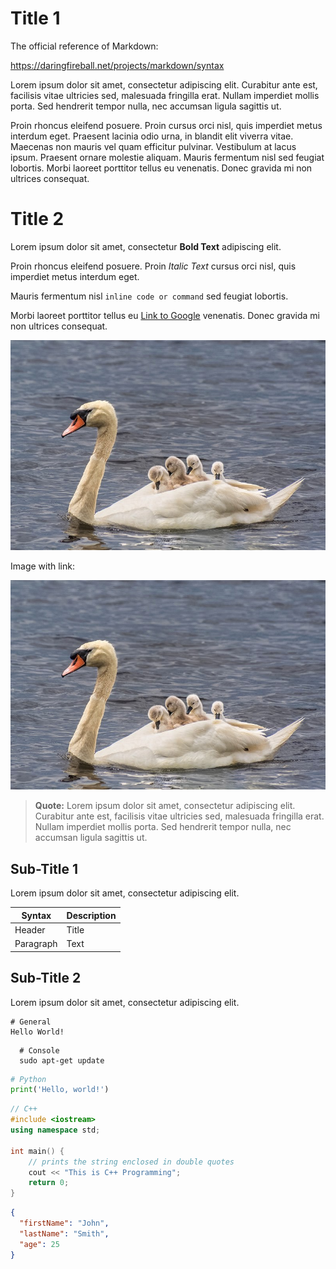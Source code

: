 # Title 1

The official reference of Markdown:

https://daringfireball.net/projects/markdown/syntax

Lorem ipsum dolor sit amet, consectetur adipiscing elit. Curabitur ante est,
facilisis vitae ultricies sed, malesuada fringilla erat. Nullam imperdiet
mollis porta. Sed hendrerit tempor nulla, nec accumsan ligula sagittis ut.

Proin rhoncus eleifend posuere. Proin cursus orci nisl, quis imperdiet metus
interdum eget. Praesent lacinia odio urna, in blandit elit viverra vitae.
Maecenas non mauris vel quam efficitur pulvinar. Vestibulum at lacus ipsum.
Praesent ornare molestie aliquam. Mauris fermentum nisl sed feugiat lobortis.
Morbi laoreet porttitor tellus eu venenatis. Donec gravida mi non ultrices
consequat.

# Title 2

Lorem ipsum dolor sit amet, consectetur **Bold Text** adipiscing elit.

Proin rhoncus eleifend posuere. Proin *Italic Text* cursus orci nisl, quis imperdiet metus
interdum eget. 

Mauris fermentum nisl `inline code or command` sed feugiat lobortis.

Morbi laoreet porttitor tellus eu [Link to Google](https://www.google.com) venenatis. Donec gravida mi non ultrices
consequat.

![Swan Babies](/static/swan-babies.jpg)

Image with link:

[![Swan Babies](/static/swan-babies.jpg "Swan Babies Hover")](https://www.google.com)

> **Quote:** Lorem ipsum dolor sit amet, consectetur adipiscing elit. Curabitur ante est,
> facilisis vitae ultricies sed, malesuada fringilla erat. Nullam imperdiet
> mollis porta. Sed hendrerit tempor nulla, nec accumsan ligula sagittis ut.

## Sub-Title 1


Lorem ipsum dolor sit amet, consectetur adipiscing elit. 

| Syntax      | Description |
|-------------|-------------|
| Header      | Title       |
| Paragraph   | Text        |


## Sub-Title 2

Lorem ipsum dolor sit amet, consectetur adipiscing elit. 

```
# General
Hello World!
```

```console
  # Console
  sudo apt-get update
``` 
  
```python
# Python
print('Hello, world!')
```

```cpp
// C++
#include <iostream>
using namespace std;

int main() {
    // prints the string enclosed in double quotes
    cout << "This is C++ Programming";
    return 0;
}
```

```json
{
  "firstName": "John",
  "lastName": "Smith",
  "age": 25
}
```
